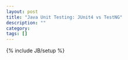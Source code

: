 ```yaml
---
layout: post
title: "Java Unit Testing: JUnit4 vs TestNG"
description: ""
category: 
tags: []
---
```

{% include JB/setup %}
